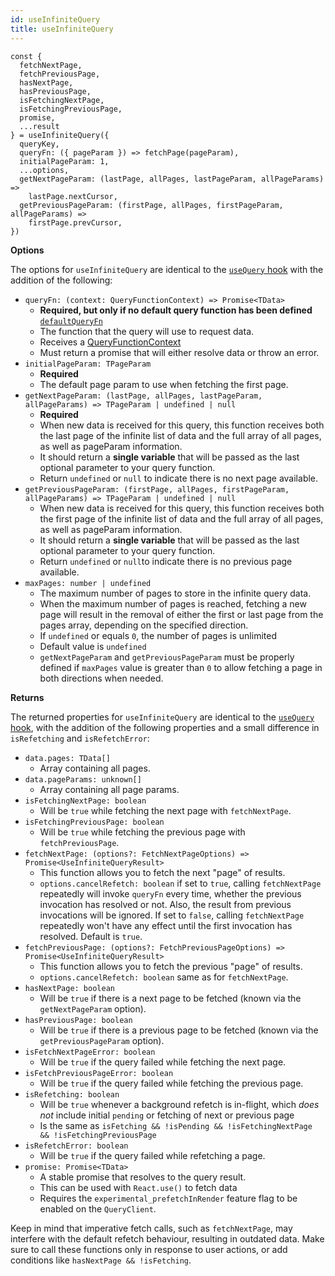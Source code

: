 ```yaml
---
id: useInfiniteQuery
title: useInfiniteQuery
---
```


```tsx
const {
  fetchNextPage,
  fetchPreviousPage,
  hasNextPage,
  hasPreviousPage,
  isFetchingNextPage,
  isFetchingPreviousPage,
  promise,
  ...result
} = useInfiniteQuery({
  queryKey,
  queryFn: ({ pageParam }) => fetchPage(pageParam),
  initialPageParam: 1,
  ...options,
  getNextPageParam: (lastPage, allPages, lastPageParam, allPageParams) =>
    lastPage.nextCursor,
  getPreviousPageParam: (firstPage, allPages, firstPageParam, allPageParams) =>
    firstPage.prevCursor,
})
```

**Options**

The options for `useInfiniteQuery` are identical to the [`useQuery` hook](../useQuery.md) with the addition of the following:

- `queryFn: (context: QueryFunctionContext) => Promise<TData>`
  - **Required, but only if no default query function has been defined** [`defaultQueryFn`](../guides/default-query-function.md)
  - The function that the query will use to request data.
  - Receives a [QueryFunctionContext](../guides/query-functions.md#queryfunctioncontext)
  - Must return a promise that will either resolve data or throw an error.
- `initialPageParam: TPageParam`
  - **Required**
  - The default page param to use when fetching the first page.
- `getNextPageParam: (lastPage, allPages, lastPageParam, allPageParams) => TPageParam | undefined | null`
  - **Required**
  - When new data is received for this query, this function receives both the last page of the infinite list of data and the full array of all pages, as well as pageParam information.
  - It should return a **single variable** that will be passed as the last optional parameter to your query function.
  - Return `undefined` or `null` to indicate there is no next page available.
- `getPreviousPageParam: (firstPage, allPages, firstPageParam, allPageParams) => TPageParam | undefined | null`
  - When new data is received for this query, this function receives both the first page of the infinite list of data and the full array of all pages, as well as pageParam information.
  - It should return a **single variable** that will be passed as the last optional parameter to your query function.
  - Return `undefined` or `null`to indicate there is no previous page available.
- `maxPages: number | undefined`
  - The maximum number of pages to store in the infinite query data.
  - When the maximum number of pages is reached, fetching a new page will result in the removal of either the first or last page from the pages array, depending on the specified direction.
  - If `undefined` or equals `0`, the number of pages is unlimited
  - Default value is `undefined`
  - `getNextPageParam` and `getPreviousPageParam` must be properly defined if `maxPages` value is greater than `0` to allow fetching a page in both directions when needed.

**Returns**

The returned properties for `useInfiniteQuery` are identical to the [`useQuery` hook](../useQuery.md), with the addition of the following properties and a small difference in `isRefetching` and `isRefetchError`:

- `data.pages: TData[]`
  - Array containing all pages.
- `data.pageParams: unknown[]`
  - Array containing all page params.
- `isFetchingNextPage: boolean`
  - Will be `true` while fetching the next page with `fetchNextPage`.
- `isFetchingPreviousPage: boolean`
  - Will be `true` while fetching the previous page with `fetchPreviousPage`.
- `fetchNextPage: (options?: FetchNextPageOptions) => Promise<UseInfiniteQueryResult>`
  - This function allows you to fetch the next "page" of results.
  - `options.cancelRefetch: boolean` if set to `true`, calling `fetchNextPage` repeatedly will invoke `queryFn` every time, whether the previous
    invocation has resolved or not. Also, the result from previous invocations will be ignored. If set to `false`, calling `fetchNextPage`
    repeatedly won't have any effect until the first invocation has resolved. Default is `true`.
- `fetchPreviousPage: (options?: FetchPreviousPageOptions) => Promise<UseInfiniteQueryResult>`
  - This function allows you to fetch the previous "page" of results.
  - `options.cancelRefetch: boolean` same as for `fetchNextPage`.
- `hasNextPage: boolean`
  - Will be `true` if there is a next page to be fetched (known via the `getNextPageParam` option).
- `hasPreviousPage: boolean`
  - Will be `true` if there is a previous page to be fetched (known via the `getPreviousPageParam` option).
- `isFetchNextPageError: boolean`
  - Will be `true` if the query failed while fetching the next page.
- `isFetchPreviousPageError: boolean`
  - Will be `true` if the query failed while fetching the previous page.
- `isRefetching: boolean`
  - Will be `true` whenever a background refetch is in-flight, which _does not_ include initial `pending` or fetching of next or previous page
  - Is the same as `isFetching && !isPending && !isFetchingNextPage && !isFetchingPreviousPage`
- `isRefetchError: boolean`
  - Will be `true` if the query failed while refetching a page.
- `promise: Promise<TData>`
  - A stable promise that resolves to the query result.
  - This can be used with `React.use()` to fetch data
  - Requires the `experimental_prefetchInRender` feature flag to be enabled on the `QueryClient`.

Keep in mind that imperative fetch calls, such as `fetchNextPage`, may interfere with the default refetch behaviour, resulting in outdated data. Make sure to call these functions only in response to user actions, or add conditions like `hasNextPage && !isFetching`.
